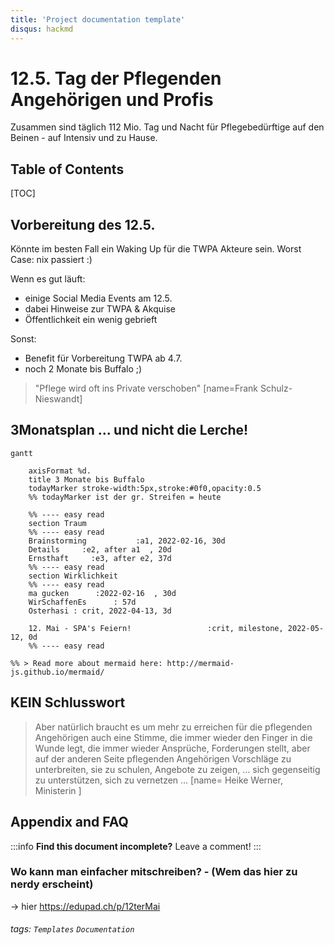 ```yaml
---
title: 'Project documentation template'
disqus: hackmd
---
```


12.5. Tag der Pflegenden Angehörigen und Profis
===
Zusammen sind täglich 112 Mio. Tag und Nacht für Pflegebedürftige auf den Beinen - auf Intensiv und zu Hause.

## Table of Contents

[TOC]

## Vorbereitung des 12.5. 

Könnte im besten Fall ein Waking Up für die TWPA Akteure sein. 
Worst Case: nix passiert
:)


Wenn es gut läuft:
- einige Social Media Events am 12.5.
- dabei Hinweise zur TWPA & Akquise
- Öffentlichkeit ein wenig gebrieft

Sonst:
- Benefit für Vorbereitung TWPA ab 4.7.
- noch 2 Monate bis Buffalo  ;)


> "Pflege wird oft ins Private verschoben" 
[name=Frank Schulz-Nieswandt] 



3Monatsplan ... und nicht die Lerche!
---
```mermaid
gantt

    axisFormat %d.
    title 3 Monate bis Buffalo
    todayMarker stroke-width:5px,stroke:#0f0,opacity:0.5
    %% todayMarker ist der gr. Streifen = heute

    %% ---- easy read
    section Traum
    %% ---- easy read
    Brainstorming           :a1, 2022-02-16, 30d
    Details     :e2, after a1  , 20d
    Ernsthaft     :e3, after e2, 37d
    %% ---- easy read
    section Wirklichkeit
    %% ---- easy read
    ma gucken      :2022-02-16  , 30d
    WirSchaffenEs      : 57d
    Osterhasi : crit, 2022-04-13, 3d
    
    12. Mai - SPA's Feiern!                 :crit, milestone, 2022-05-12, 0d
    %% ---- easy read

%% > Read more about mermaid here: http://mermaid-js.github.io/mermaid/

```
## KEIN Schlusswort

> Aber natürlich braucht es um mehr zu erreichen für
die pflegenden Angehörigen auch eine Stimme, die immer wieder den Finger in die Wunde legt, die immer wieder
Ansprüche, Forderungen stellt, aber auf der anderen Seite pflegenden Angehörigen Vorschläge zu unterbreiten, sie
zu schulen, Angebote zu zeigen, … sich gegenseitig zu unterstützen, sich zu vernetzen … [name= Heike Werner, Ministerin ]


## Appendix and FAQ

:::info
**Find this document incomplete?** Leave a comment!
:::

### Wo kann man einfacher mitschreiben? - (Wem das hier zu nerdy erscheint)

-> hier
https://edupad.ch/p/12terMai

###### tags: `Templates` `Documentation`
